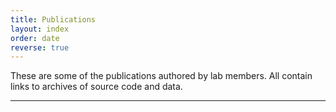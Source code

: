 ```yaml
---
title: Publications
layout: index
order: date
reverse: true
---
```


These are some of the publications authored by lab members. All contain links
to archives of source code and data.

<hr>
